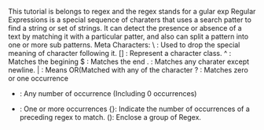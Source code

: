 This tutorial is belongs to regex and the regex stands for a gular exp Regular Expressions is a special sequence of charaters that uses a search patter to find a string or set of strings. It can detect the presence or absence of a text by matching it with a particular patter, and also can split a pattern into one or more sub patterns.
Meta Characters:
\ : Used to drop the special meaning of character following it.
[] : Represent a character class.
^ : Matches the begining
$ : Matches the end
. : Matches any charater except newline.
| : Means OR(Matched with any of the character
? : Matches zero or one occurrence
* : Any number of occurrence (Including 0 occurrences)
+ : One or more occurrences
{}: Indicate the number of occurrences of a preceding regex to match.
(): Enclose a group of Regex.
